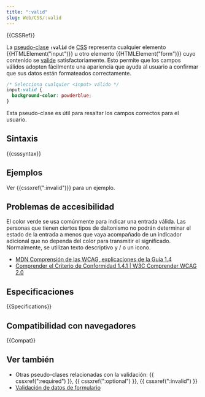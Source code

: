 ```yaml
---
title: ":valid"
slug: Web/CSS/:valid
---
```


{{CSSRef}}

La [pseudo-clase](/es/docs/Web/CSS/Pseudo-classes) **`:valid`** de [CSS](/es/docs/Web/CSS) representa cualquier elemento {{HTMLElement("input")}} u otro elemento {{HTMLElement("form")}} cuyo contenido se [valide](/es/docs/Web/Guide/HTML/HTML5/Constraint_validation) satisfactoriamente. Esto permite que los campos válidos adopten fácilmente una apariencia que ayuda al usuario a confirmar que sus datos están formateados correctamente.

```css
/* Selecciona cualquier <input> válido */
input:valid {
  background-color: powderblue;
}
```

Esta pseudo-clase es útil para resaltar los campos correctos para el usuario.

## Sintaxis

{{csssyntax}}

## Ejemplos

Ver {{cssxref(":invalid")}} para un ejemplo.

## Problemas de accesibilidad

El color verde se usa comúnmente para indicar una entrada válida. Las personas que tienen ciertos tipos de daltonismo no podrán determinar el estado de la entrada a menos que vaya acompañado de un indicador adicional que no dependa del color para transmitir el significado. Normalmente, se utilizan texto descriptivo y / o un icono.

- [MDN Comprensión de las WCAG, explicaciones de la Guía 1.4](/es/docs/Web/Accessibility/Understanding_WCAG/Perceivable#Guideline_1.4_Make_it_easier_for_users_to_see_and_hear_content_including_separating_foreground_from_background)
- [Comprender el Criterio de Conformidad 1.4.1 | W3C Comprender WCAG 2.0](https://www.w3.org/TR/UNDERSTANDING-WCAG20/visual-audio-contrast-without-color.html)

## Especificaciones

{{Specifications}}

## Compatibilidad con navegadores

{{Compat}}

## Ver también

- Otras pseudo-clases relacionadas con la validación: {{ cssxref(":required") }}, {{ cssxref(":optional") }}, {{ cssxref(":invalid") }}
- [Validación de datos de formulario](/es/docs/Learn/HTML/Forms/Form_validation)
